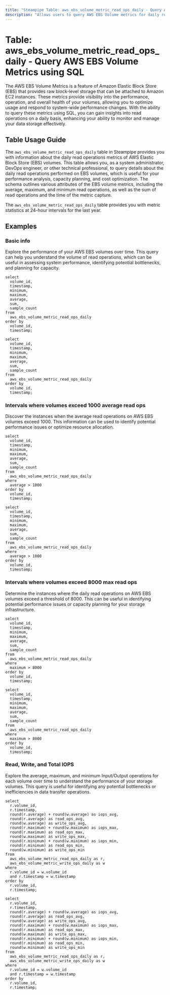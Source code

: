 ```yaml
---
title: "Steampipe Table: aws_ebs_volume_metric_read_ops_daily - Query AWS EBS Volume Metrics using SQL"
description: "Allows users to query AWS EBS Volume metrics for daily read operations."
---
```


# Table: aws_ebs_volume_metric_read_ops_daily - Query AWS EBS Volume Metrics using SQL

The AWS EBS Volume Metrics is a feature of Amazon Elastic Block Store (EBS) that provides raw block-level storage that can be attached to Amazon EC2 instances. These metrics provide visibility into the performance, operation, and overall health of your volumes, allowing you to optimize usage and respond to system-wide performance changes. With the ability to query these metrics using SQL, you can gain insights into read operations on a daily basis, enhancing your ability to monitor and manage your data storage effectively.

## Table Usage Guide

The `aws_ebs_volume_metric_read_ops_daily` table in Steampipe provides you with information about the daily read operations metrics of AWS Elastic Block Store (EBS) volumes. This table allows you, as a system administrator, DevOps engineer, or other technical professional, to query details about the daily read operations performed on EBS volumes, which is useful for your performance analysis, capacity planning, and cost optimization. The schema outlines various attributes of the EBS volume metrics, including the average, maximum, and minimum read operations, as well as the sum of read operations and the time of the metric capture.

The `aws_ebs_volume_metric_read_ops_daily` table provides you with metric statistics at 24-hour intervals for the last year.

## Examples

### Basic info
Explore the performance of your AWS EBS volumes over time. This query can help you understand the volume of read operations, which can be useful in assessing system performance, identifying potential bottlenecks, and planning for capacity.

```sql+postgres
select
  volume_id,
  timestamp,
  minimum,
  maximum,
  average,
  sum,
  sample_count
from
  aws_ebs_volume_metric_read_ops_daily
order by
  volume_id,
  timestamp;
```

```sql+sqlite
select
  volume_id,
  timestamp,
  minimum,
  maximum,
  average,
  sum,
  sample_count
from
  aws_ebs_volume_metric_read_ops_daily
order by
  volume_id,
  timestamp;
```

### Intervals where volumes exceed 1000 average read ops
Discover the instances when the average read operations on AWS EBS volumes exceed 1000. This information can be used to identify potential performance issues or optimize resource allocation.

```sql+postgres
select
  volume_id,
  timestamp,
  minimum,
  maximum,
  average,
  sum,
  sample_count
from
  aws_ebs_volume_metric_read_ops_daily
where
  average > 1000
order by
  volume_id,
  timestamp;
```

```sql+sqlite
select
  volume_id,
  timestamp,
  minimum,
  maximum,
  average,
  sum,
  sample_count
from
  aws_ebs_volume_metric_read_ops_daily
where
  average > 1000
order by
  volume_id,
  timestamp;
```


### Intervals where volumes exceed 8000 max read ops
Determine the instances where the daily read operations on AWS EBS volumes exceed a threshold of 8000. This can be useful in identifying potential performance issues or capacity planning for your storage infrastructure.

```sql+postgres
select
  volume_id,
  timestamp,
  minimum,
  maximum,
  average,
  sum,
  sample_count
from
  aws_ebs_volume_metric_read_ops_daily
where
  maximum > 8000
order by
  volume_id,
  timestamp;
```

```sql+sqlite
select
  volume_id,
  timestamp,
  minimum,
  maximum,
  average,
  sum,
  sample_count
from
  aws_ebs_volume_metric_read_ops_daily
where
  maximum > 8000
order by
  volume_id,
  timestamp;
```


### Read, Write, and Total IOPS
Explore the average, maximum, and minimum Input/Output operations for each volume over time to understand the performance of your storage volumes. This query is useful for identifying any potential bottlenecks or inefficiencies in data transfer operations.

```sql+postgres
select 
  r.volume_id,
  r.timestamp,
  round(r.average) + round(w.average) as iops_avg,
  round(r.average) as read_ops_avg,
  round(w.average) as write_ops_avg,
  round(r.maximum) + round(w.maximum) as iops_max,
  round(r.maximum) as read_ops_max,
  round(w.maximum) as write_ops_max,
  round(r.minimum) + round(w.minimum) as iops_min,
  round(r.minimum) as read_ops_min,
  round(w.minimum) as write_ops_min
from 
  aws_ebs_volume_metric_read_ops_daily as r,
  aws_ebs_volume_metric_write_ops_daily as w
where 
  r.volume_id = w.volume_id
  and r.timestamp = w.timestamp
order by
  r.volume_id,
  r.timestamp;
```

```sql+sqlite
select 
  r.volume_id,
  r.timestamp,
  round(r.average) + round(w.average) as iops_avg,
  round(r.average) as read_ops_avg,
  round(w.average) as write_ops_avg,
  round(r.maximum) + round(w.maximum) as iops_max,
  round(r.maximum) as read_ops_max,
  round(w.maximum) as write_ops_max,
  round(r.minimum) + round(w.minimum) as iops_min,
  round(r.minimum) as read_ops_min,
  round(w.minimum) as write_ops_min
from 
  aws_ebs_volume_metric_read_ops_daily as r,
  aws_ebs_volume_metric_write_ops_daily as w
where 
  r.volume_id = w.volume_id
  and r.timestamp = w.timestamp
order by
  r.volume_id,
  r.timestamp;
```
